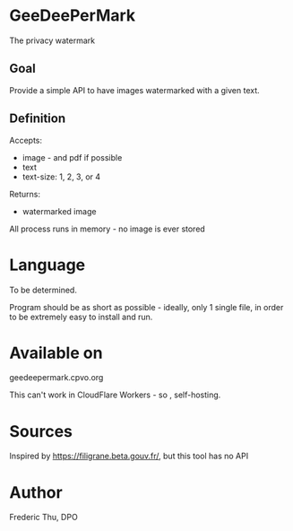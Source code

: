 # GeeDeePerMark

The privacy watermark

## Goal

Provide a simple API to have images watermarked with a given text.

## Definition

Accepts: 
  - image - and pdf if possible
  - text
  - text-size: 1, 2, 3, or 4

Returns:
  - watermarked image

All process runs in memory - no image is ever stored

# Language

To be determined.

Program should be as short as possible - ideally, only 1 single file, in order to be extremely easy to install and run.

# Available on

geedeepermark.cpvo.org

This can't work in CloudFlare Workers - so , self-hosting.

# Sources

Inspired by https://filigrane.beta.gouv.fr/, but this tool has no API

# Author

Frederic Thu, DPO
